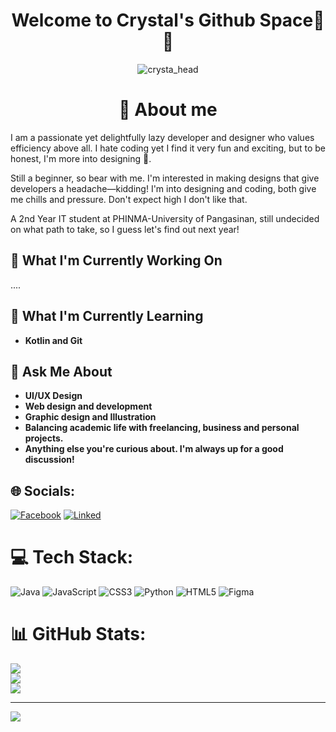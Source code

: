 <div align="center">
  <h1>Welcome to Crystal's Github Space👋🔮</h1>
  <img src="https://github.com/kristal-cy/kristal-cy/assets/148411458/4157a8c2-dc03-4042-98e4-53badecda04c" alt="crysta_head">
</div>

<div align="center">
  <h1>🌱 About me</h1>
</div>
<div>
  <p>
    I am a passionate yet delightfully lazy developer and designer who values efficiency above all. I hate coding yet I find it very fun and exciting, but to be honest, I'm more into designing 🤪. </p>
  <p>
    Still a beginner, so bear with me. I'm interested in making designs that give developers a headache—kidding! I'm into designing and coding, both give me chills and pressure. Don't expect high I don't like that. 
  </p>
  <p>
    A 2nd Year IT student at PHINMA-University of Pangasinan, still undecided on what path to take, so I guess let's find out next year!
  </p>
</div>

<div align="left">

<h2>🔭 What I'm Currently Working On</h2>
<p>....</p>
<h2>🐋 What I'm Currently Learning</h2>
<p>
  <ul>
  <li><b> Kotlin and Git </b></li>
  </ul>
</p>
<h2>💬 Ask Me About</h2>
<p>
  <ul>
<li><b> UI/UX Design </b></li>
<li> <b> Web design and development </b> </li>
<li> <b> Graphic design and Illustration </b> </li>
<li> <b> Balancing academic life with freelancing, business and personal projects. </b> </li>
<li> <b> Anything else you're curious about. I'm always up for a good discussion! </b></li>
  </ul>
</p>
</div>


## 🌐 Socials:
[![Facebook](https://img.icons8.com/?size=100&id=p62ASPK2Kpqp&format=png&color=000000)](https://facebook.com/https://www.facebook.com/jadecrystal.sabadocerezo) 
[![Linked](https://content.linkedin.com/content/dam/me/business/en-us/amp/brand-site/v2/bg/LI-Bug.svg.original.svg)](https://linkedin.com/in/https://www.linkedin.com/in/crystal-jade-cerezo-sabado/) 

# 💻 Tech Stack:
![Java](https://img.shields.io/badge/java-%23ED8B00.svg?style=for-the-badge&logo=openjdk&logoColor=white) ![JavaScript](https://img.shields.io/badge/javascript-%23323330.svg?style=for-the-badge&logo=javascript&logoColor=%23F7DF1E) ![CSS3](https://img.shields.io/badge/css3-%231572B6.svg?style=for-the-badge&logo=css3&logoColor=white) ![Python](https://img.shields.io/badge/python-3670A0?style=for-the-badge&logo=python&logoColor=ffdd54) ![HTML5](https://img.shields.io/badge/html5-%23E34F26.svg?style=for-the-badge&logo=html5&logoColor=white) ![Figma](https://img.shields.io/badge/figma-%23F24E1E.svg?style=for-the-badge&logo=figma&logoColor=white)
# 📊 GitHub Stats:
![](https://github-readme-stats.vercel.app/api?username=kristal-cy&theme=dark&hide_border=false&include_all_commits=false&count_private=false)<br/>
![](https://github-readme-streak-stats.herokuapp.com/?user=kristal-cy&theme=dark&hide_border=false)<br/>
![](https://github-readme-stats.vercel.app/api/top-langs/?username=kristal-cy&theme=dark&hide_border=false&include_all_commits=false&count_private=false&layout=compact)

---
[![](https://visitcount.itsvg.in/api?id=kristal-cy&icon=0&color=0)](https://visitcount.itsvg.in)

<!-- Proudly created with GPRM ( https://gprm.itsvg.in ) -->
